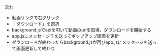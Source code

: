 流れ

- 動画リンクで右クリック
- 「ダウンロード」を選択
- background.jsでapiを叩いて動画のurlを取得、ダウンロードを開始する
- app.jsにメッセージ？を送ってポップアップ画面を更新
- ダウンロードが終わったらbackground.jsが再びapp.jsにメッセージを送って画面更新して終わり
